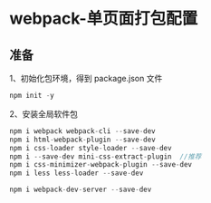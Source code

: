 # webpack-单页面打包配置



## 准备

1、初始化包环境，得到 package.json 文件

```js
npm init -y
```

2、安装全局软件包

```js
npm i webpack webpack-cli --save-dev
npm i html-webpack-plugin --save-dev
npm i css-loader style-loader --save-dev
npm i --save-dev mini-css-extract-plugin  //推荐
npm i css-minimizer-webpack-plugin --save-dev 
npm i less less-loader --save-dev

npm i webpack-dev-server --save-dev
```



